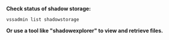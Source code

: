 **Check status of shadow storage:**
```
vssadmin list shadowstorage
```

**Or use a tool like "shadowexplorer" to view and retrieve files.**
